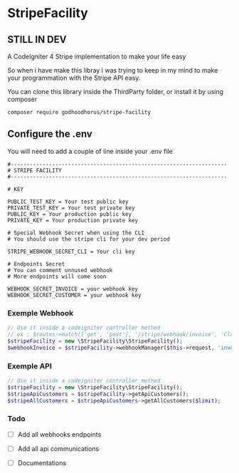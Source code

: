 # StripeFacility
## STILL IN DEV

A CodeIgniter 4 Stripe implementation to make your life easy

So when i have make this libray i was trying to keep in my mind to make your programmation with the Stripe API easy.

You can clone this library inside the ThirdParty folder, or install it by using composer

```
composer require godhoodhorus/stripe-facility
```

## Configure the .env

You will need to add a couple of line inside your .env file

```
#--------------------------------------------------------------------
# STRIPE FACILITY
#--------------------------------------------------------------------

# KEY

PUBLIC_TEST_KEY = Your test public key
PRIVATE_TEST_KEY = Your test private key
PUBLIC_KEY = Your production public key
PRIVATE_KEY = Your production private key

# Special Webhook Secret when using the CLI
# You should use the stripe cli for your dev period

STRIPE_WEBHOOK_SECRET_CLI = Your cli key

# Endpoints Secret
# You can comment unnused webhook
# More endpoints will come soon

WEBHOOK_SECRET_INVOICE = your webhook key
WEBHOOK_SECRET_CUSTOMER = your webhook key

```

### Exemple Webhook

```php
// Use it inside a codeigniter controller method 
// ex : $routes->match(['get', 'post'], '/stripe/webhook/invoice', 'Class::method');
$stripeFacility = new \StripeFacility\StripeFacility();
$webhookInvoice = $stripeFacility->webhookManager($this->request, 'invoice');
```

### Exemple API

```php
// Use it inside a codeigniter controller method 
$stripeFacility = new \StripeFacility\StripeFacility();
$stripeApiCustomers = $stripeFacility->getApiCustomers();
$stripeAllCustomers = $stripeApiCustomers->getAllCustomers($limit);
```


### Todo

- [ ] Add all webhooks endpoints
- [ ] Add all api communications
- [ ] Documentations

